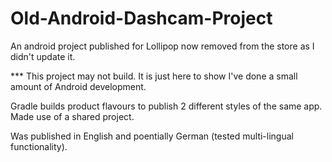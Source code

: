 # Old-Android-Dashcam-Project
An android project published for Lollipop now removed from the store as I didn't update it.

*** This project may not build. It is just here to show I've done a small amount of Android development.



Gradle builds product flavours to publish 2 different styles of the same app. Made use of a shared project.



Was published in English and poentially German (tested multi-lingual functionality).
